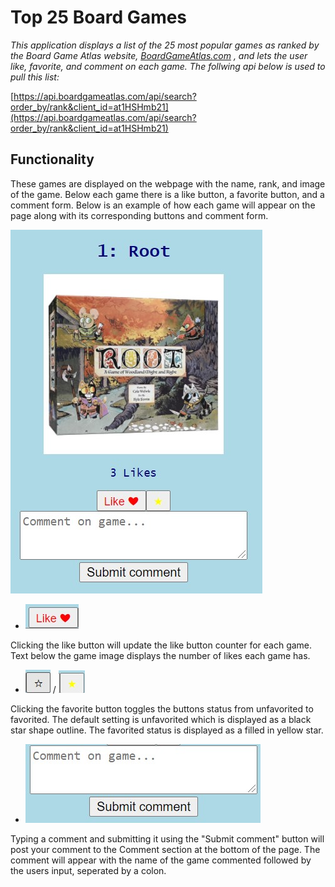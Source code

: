 # Top 25 Board Games

*This application displays a list of the 25 most popular games as ranked by the Board Game Atlas website, [BoardGameAtlas.com](BoardGameAtlas.com) , and lets the user like, favorite, and comment on each game. The follwing api below is used to pull this list:*

[https://api.boardgameatlas.com/api/search?order_by/rank&client_id=at1HSHmb21](https://api.boardgameatlas.com/api/search?order_by/rank&client_id=at1HSHmb21)


## Functionality

These games are displayed on the webpage with the name, rank, and image of the game. Below each game there is a like button, a favorite button, and a comment form. Below is an example of how each game will appear on the page along with its corresponding buttons and comment form.

![Image](images/game.jpg)


- ![Image](images/likeButton.jpg)

Clicking the like button will update the like button counter for each game. Text below the game image displays the number of likes each game has.

- ![image](images/unfavoriteButton.jpg) / ![image](images/favoriteButton.jpg) 

Clicking the favorite button toggles the buttons status from unfavorited to favorited. The default setting is unfavorited which is displayed as a black star shape outline. The favorited status is displayed as a filled in yellow star.

- ![image](images/CommentForm.jpg)

Typing a comment and submitting it using the "Submit comment" button will post your comment to the Comment section at the bottom of the page. The comment will appear with the name of the game commented followed by the users input, seperated by a colon.
